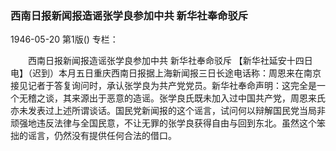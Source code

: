 ### 西南日报新闻报造谣张学良参加中共  新华社奉命驳斥

1946-05-20
第1版()
专栏：

　　西南日报新闻报造谣张学良参加中共
    新华社奉命驳斥
    【新华社延安十四日电】（迟到）本月五日重庆西南日报据上海新闻报三日长途电话称：周恩来在南京接见记者于答复询问时，承认张学良为共产党党员。新华社奉命声明：这完全是一个无稽之谈，其来源出于恶意的造谣。张学良氏既未加入过中国共产党，周恩来氏亦未发表过上述所谓谈话。国民党新闻报的这个谣言，试问何以辩解国民党当局非顽强地违反法律与全国民意，不让无罪的张学良获得自由与回到东北。虽然这个笨拙的谣言，仍然没有提供任何合法的借口。
